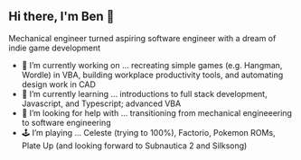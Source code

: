 ## Hi there, I'm Ben 👋

Mechanical engineer turned aspiring software engineer with a dream of indie game development

- 🔭 I’m currently working on ... recreating simple games (e.g. Hangman, Wordle) in VBA, building workplace productivity tools, and automating design work in CAD
- 🌱 I’m currently learning ... introductions to full stack development, Javascript, and Typescript; advanced VBA
- 🤔 I’m looking for help with ... transitioning from mechanical engineeering to software engineering
- 🕹️ I’m playing ... Celeste (trying to 100%), Factorio, Pokemon ROMs, Plate Up (and looking forward to Subnautica 2 and Silksong)
